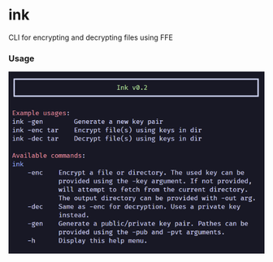 # ink
CLI for encrypting and decrypting files using FFE


### Usage
![demo](https://github.com/Egsagon/ink/blob/master/demo.png)
